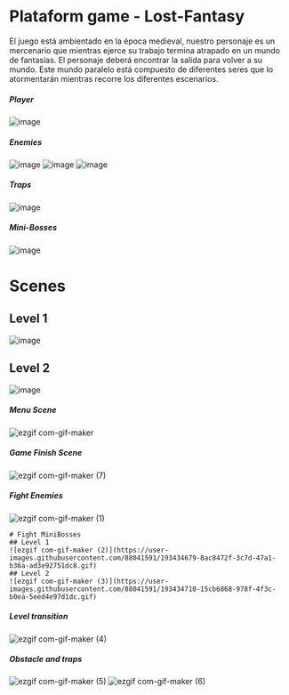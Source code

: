 # Plataform game - Lost-Fantasy

El juego está ambientado en la época medieval, nuestro personaje es un mercenario que mientras ejerce su trabajo termina atrapado en un mundo de fantasías. El personaje deberá encontrar la salida para volver a su mundo.  Este mundo paralelo está compuesto de diferentes seres que lo atormentarán mientras recorre los diferentes escenarios. 

##### Player
![image](https://user-images.githubusercontent.com/88041591/193432738-14031958-5116-4d4e-a41e-9e7fd6aff51c.png)

##### Enemies
![image](https://user-images.githubusercontent.com/88041591/193432818-143da732-fbf8-4f4a-ab69-1a1dec05f968.png)
![image](https://user-images.githubusercontent.com/88041591/193432834-a434c274-eb23-49a7-a21e-ccc53c731cbb.png)
![image](https://user-images.githubusercontent.com/88041591/193432866-e0de8ff7-753c-42df-9dca-beab0fac838a.png)

##### Traps
![image](https://user-images.githubusercontent.com/88041591/193432889-6d215240-c37e-4c78-be27-3e6111e9d462.png)


##### Mini-Bosses
![image](https://user-images.githubusercontent.com/88041591/193432776-ee875e66-28a3-4029-baba-47064499e3f7.png)

# Scenes
## Level 1
![image](https://user-images.githubusercontent.com/88041591/193432578-804b23f2-7f8b-4fa5-94fd-0a12034906ca.png)
## Level 2
![image](https://user-images.githubusercontent.com/88041591/193432615-41164bec-cbdf-4911-b679-cdbc52ac9b2f.png)


##### Menu Scene
![ezgif com-gif-maker](https://user-images.githubusercontent.com/88041591/193434547-c6185448-0bb9-40cf-84f8-935e21bce251.gif)
##### Game Finish Scene
![ezgif com-gif-maker (7)](https://user-images.githubusercontent.com/88041591/193434894-e1995f94-eeca-4595-862e-21c07e3b96b2.gif)

##### Fight Enemies
![ezgif com-gif-maker (1)](https://user-images.githubusercontent.com/88041591/193434599-673046e0-6651-44b3-b686-91bdc56f95ef.gif)

```
# Fight MiniBosses
## Level 1
![ezgif com-gif-maker (2)](https://user-images.githubusercontent.com/88041591/193434679-8ac8472f-3c7d-47a1-b36a-ad3e92751dc8.gif)
## Level 2
![ezgif com-gif-maker (3)](https://user-images.githubusercontent.com/88041591/193434710-15cb6868-978f-4f3c-b0ea-5eed4e97d1dc.gif)
```

##### Level transition
![ezgif com-gif-maker (4)](https://user-images.githubusercontent.com/88041591/193434765-d02459fb-c20e-47ad-b2b0-6de2cebb542c.gif)

##### Obstacle and traps
![ezgif com-gif-maker (5)](https://user-images.githubusercontent.com/88041591/193434826-bd029952-0148-48b5-9d07-0b4dc7dcf6e0.gif)
![ezgif com-gif-maker (6)](https://user-images.githubusercontent.com/88041591/193434830-952178f8-4baa-4d40-9e11-18609acf68de.gif)



